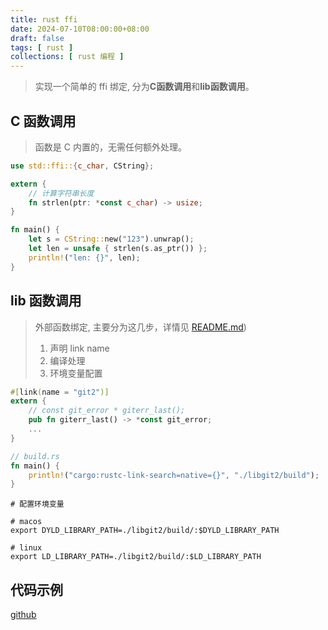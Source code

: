 ```yaml
---
title: rust ffi
date: 2024-07-10T08:00:00+08:00
draft: false
tags: [ rust ]
collections: [ rust 编程 ]
---
```


> 实现一个简单的 ffi 绑定, 分为**C函数调用**和**lib函数调用**。

## C 函数调用

> 函数是 C 内置的，无需任何额外处理。

```rust
use std::ffi::{c_char, CString};

extern {
    // 计算字符串长度
    fn strlen(ptr: *const c_char) -> usize;
}

fn main() {
    let s = CString::new("123").unwrap();
    let len = unsafe { strlen(s.as_ptr()) };
    println!("len: {}", len);
}

```

## lib 函数调用

> 外部函数绑定, 主要分为这几步，详情见 [README.md](https://github.com/ooooo-youwillsee/demo-rust-ffi/blob/main/README.md)) <br/>
> 1. 声明 link name <br/>
> 2. 编译处理 <br/>
> 3. 环境变量配置 <br/>

```rust
#[link(name = "git2")]
extern {
    // const git_error * giterr_last();
    pub fn giterr_last() -> *const git_error;
    ...
}
```

```rust
// build.rs
fn main() {
    println!("cargo:rustc-link-search=native={}", "./libgit2/build");
}
```

```shell
# 配置环境变量

# macos 
export DYLD_LIBRARY_PATH=./libgit2/build/:$DYLD_LIBRARY_PATH

# linux
export LD_LIBRARY_PATH=./libgit2/build/:$LD_LIBRARY_PATH
```

## 代码示例

[github](https://github.com/ooooo-youwillsee/demo-rust-ffi)